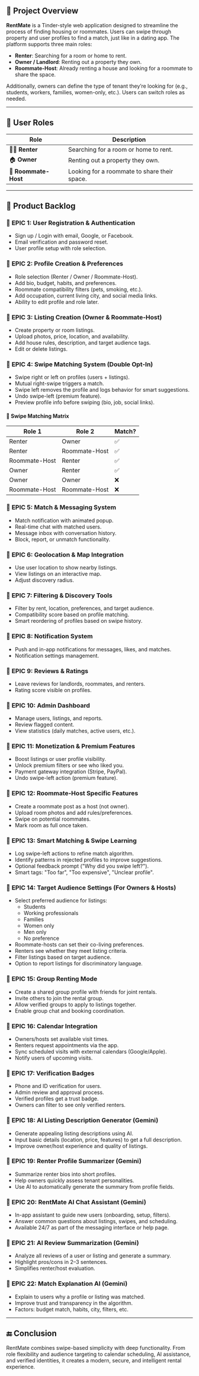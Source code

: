 ## 🎯 Project Overview

**RentMate** is a Tinder-style web application designed to streamline the process of finding housing or roommates. Users can swipe through property and user profiles to find a match, just like in a dating app. The platform supports three main roles:

- **Renter**: Searching for a room or home to rent.
- **Owner / Landlord**: Renting out a property they own.
- **Roommate-Host**: Already renting a house and looking for a roommate to share the space.

Additionally, owners can define the type of tenant they’re looking for (e.g., students, workers, families, women-only, etc.). Users can switch roles as needed.

---

## 👥 User Roles

| **Role**          | **Description**                              |
|--------------------|----------------------------------------------|
| 🧍‍♂️ **Renter**     | Searching for a room or home to rent.        |
| 🏠 **Owner**        | Renting out a property they own.            |
| 👥 **Roommate-Host**| Looking for a roommate to share their space.|

---

## 📝 Product Backlog

### 🔹 **EPIC 1: User Registration & Authentication**
- Sign up / Login with email, Google, or Facebook.
- Email verification and password reset.
- User profile setup with role selection.

### 🔹 **EPIC 2: Profile Creation & Preferences**
- Role selection (Renter / Owner / Roommate-Host).
- Add bio, budget, habits, and preferences.
- Roommate compatibility filters (pets, smoking, etc.).
- Add occupation, current living city, and social media links.
- Ability to edit profile and role later.

### 🔹 **EPIC 3: Listing Creation (Owner & Roommate-Host)**
- Create property or room listings.
- Upload photos, price, location, and availability.
- Add house rules, description, and target audience tags.
- Edit or delete listings.

### 🔹 **EPIC 4: Swipe Matching System (Double Opt-In)**
- Swipe right or left on profiles (users + listings).
- Mutual right-swipe triggers a match.
- Swipe left removes the profile and logs behavior for smart suggestions.
- Undo swipe-left (premium feature).
- Preview profile info before swiping (bio, job, social links).

#### 🔁 **Swipe Matching Matrix**
| **Role 1**         | **Role 2**         | **Match?** |
|---------------------|--------------------|------------|
| Renter             | Owner             | ✅          |
| Renter             | Roommate-Host     | ✅          |
| Roommate-Host      | Renter            | ✅          |
| Owner              | Renter            | ✅          |
| Owner              | Owner             | ❌          |
| Roommate-Host      | Roommate-Host     | ❌          |

### 🔹 **EPIC 5: Match & Messaging System**
- Match notification with animated popup.
- Real-time chat with matched users.
- Message inbox with conversation history.
- Block, report, or unmatch functionality.

### 🔹 **EPIC 6: Geolocation & Map Integration**
- Use user location to show nearby listings.
- View listings on an interactive map.
- Adjust discovery radius.

### 🔹 **EPIC 7: Filtering & Discovery Tools**
- Filter by rent, location, preferences, and target audience.
- Compatibility score based on profile matching.
- Smart reordering of profiles based on swipe history.

### 🔹 **EPIC 8: Notification System**
- Push and in-app notifications for messages, likes, and matches.
- Notification settings management.

### 🔹 **EPIC 9: Reviews & Ratings**
- Leave reviews for landlords, roommates, and renters.
- Rating score visible on profiles.

### 🔹 **EPIC 10: Admin Dashboard**
- Manage users, listings, and reports.
- Review flagged content.
- View statistics (daily matches, active users, etc.).

### 🔹 **EPIC 11: Monetization & Premium Features**
- Boost listings or user profile visibility.
- Unlock premium filters or see who liked you.
- Payment gateway integration (Stripe, PayPal).
- Undo swipe-left action (premium feature).

### 🔹 **EPIC 12: Roommate-Host Specific Features**
- Create a roommate post as a host (not owner).
- Upload room photos and add rules/preferences.
- Swipe on potential roommates.
- Mark room as full once taken.

### 🔹 **EPIC 13: Smart Matching & Swipe Learning**
- Log swipe-left actions to refine match algorithm.
- Identify patterns in rejected profiles to improve suggestions.
- Optional feedback prompt ("Why did you swipe left?").
- Smart tags: "Too far", "Too expensive", "Unclear profile".

### 🔹 **EPIC 14: Target Audience Settings (For Owners & Hosts)**
- Select preferred audience for listings:
  - Students
  - Working professionals
  - Families
  - Women only
  - Men only
  - No preference
- Roommate-hosts can set their co-living preferences.
- Renters see whether they meet listing criteria.
- Filter listings based on target audience.
- Option to report listings for discriminatory language.

### 🔹 **EPIC 15: Group Renting Mode**
- Create a shared group profile with friends for joint rentals.
- Invite others to join the rental group.
- Allow verified groups to apply to listings together.
- Enable group chat and booking coordination.

### 🔹 **EPIC 16: Calendar Integration**
- Owners/hosts set available visit times.
- Renters request appointments via the app.
- Sync scheduled visits with external calendars (Google/Apple).
- Notify users of upcoming visits.

### 🔹 **EPIC 17: Verification Badges**
- Phone and ID verification for users.
- Admin review and approval process.
- Verified profiles get a trust badge.
- Owners can filter to see only verified renters.

### 🔹 **EPIC 18: AI Listing Description Generator (Gemini)**
- Generate appealing listing descriptions using AI.
- Input basic details (location, price, features) to get a full description.
- Improve owner/host experience and quality of listings.

### 🔹 **EPIC 19: Renter Profile Summarizer (Gemini)**
- Summarize renter bios into short profiles.
- Help owners quickly assess tenant personalities.
- Use AI to automatically generate the summary from profile fields.

### 🔹 **EPIC 20: RentMate AI Chat Assistant (Gemini)**
- In-app assistant to guide new users (onboarding, setup, filters).
- Answer common questions about listings, swipes, and scheduling.
- Available 24/7 as part of the messaging interface or help page.

### 🔹 **EPIC 21: AI Review Summarization (Gemini)**
- Analyze all reviews of a user or listing and generate a summary.
- Highlight pros/cons in 2–3 sentences.
- Simplifies renter/host evaluation.

### 🔹 **EPIC 22: Match Explanation AI (Gemini)**
- Explain to users why a profile or listing was matched.
- Improve trust and transparency in the algorithm.
- Factors: budget match, habits, city, filters, etc.

---

## 🔚 Conclusion

RentMate combines swipe-based simplicity with deep functionality. From role flexibility and audience targeting to calendar scheduling, AI assistance, and verified identities, it creates a modern, secure, and intelligent rental experience.